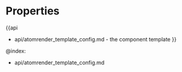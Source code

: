 Properties
==========

{{api
- api/atomrender_template_config.md - the component template
}}

@index:
- api/atomrender_template_config.md

